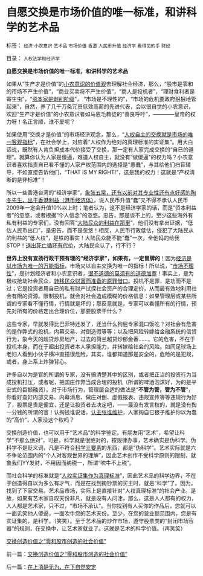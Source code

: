 # 自愿交换是市场价值的唯一标准，和讲科学的艺术品

标签： `经济` `小农意识` `艺术品` `市场价值` `香港` `人民币升值` `经济学` `看得见的手` `财经` 

目录： `人权法学和经济学`

**自愿交换是市场价值的唯一标准，和讲科学的艺术品**

如果从“生产才是价值”的[小农意识的价值观](../../../2009/11/14/小奴意识缔造了中国传统文化.md)去理解社会经济，那么，“股市是零和的市场不产生价值”，“商业买卖将不产生价值”，“商人是投机者”，“理财食利者是寄生虫”，“[资本家是剥削阶级](http://darthvad.blog.sohu.com/131125990.html)”，
“市场是不理性的”，“市场的危机要政府狠狠地管起来”，自然，养了几千万条冗员低效高薪的先进代表，会以很自觉的小农意识，欢迎“生产才是价值”的小农意识者如马恩毛教徒的“善良呼吁”，————皇帝的权力呀！名正言顺，谁不爱呢？

如果使用“交换才是价值”的市场经济观念，那么，“[人权自主的交换就是市场的唯一客观指标](../../../2009/2/5/市场经济的自由交换原则不容争辩.md)”，在社会学上，对应着“人权作为绝对的真理标准的实证集”。用大白话说，既然有人肯负担成本代价接受了交换，那一定有人家完成交换的“自已的道理”。就算你认为人家是傻逼，难道人权自主，就没有“做傻逼”的权力吗？小农意识者喜欢指责自已看不懂的人家产权范围内的选择是“愚蠢”，与其给他们扫盲辅导，不如直接告诉他们，“THAT
IS MY RIGHT!”，这是我的权力！这就是“产权清晰的是非标准”！

所以一些香港台湾的“经济学家”，[象张五常，还有以前对其专业性还有点好感的陶冬先生，出于香港利益（港币经济体）](../../../2009/6/1/港台海外资本代言人会为大陆人利益操心吗.md)，说人民币升值“蠢”又不得不承认人民币2009年一定会升值10%以上时；笔者认为，这不是经济学家的话，而是“资本利益者”的忽悠，或者根据“个人信念”的忽悠。忠告，那是谈不上的，至少这些海外有私有利益的专家们，没有回答“[大陆民众的利益在那里](../../../2009/6/1/台港内地经济往来要让大陆居民问“我的利益在那里”.md)”，他们没有拿出证据，“低估人民币出口”，是忠告，而不是忽悠！相反，人民币行政低估，侵犯了大陆民从的利益的“低人权”，是铁的事实！大陆民众能不能“蠢”一次，全他妈的给我STOP！[退出死亡循环有代价](../../../2009/10/21/走出死亡循环必经的休克反应.md)，大陆民众认了，行不行？

**世界上没有宣扬行政干预有理的“经济学家”，如果有，一定冒牌的**！因为[经济是以市场为唯一的万能指标](../../../2009/2/3/市场，是经济学的依归，万能的观测标尺.md)，市场又以自主交换为唯一的指标！所以说，“[市场不理性](../../../2009/4/5/传说中的“市场的不理性”.md)”，是计划经济者和小农意识者，[很不道德的莫须有的道德加罪](../../../2009/4/6/“市场不理性”道德借口操纵利益剥夺和财富转移.md)！事实上，是为极权抢劫社会民众，[转移民众财富而准备的原罪借口](../../../2009/4/7/市场规范，市场干预和财富转移.md)。投机不是罪，是功而不是过；它是投资者用自已的私有财产试探社会资产的合理定价，从而最有效地利用社会有限的资源。限制投机，就会对社会造成模糊的价格信息：如果管理层或某些所谓的专家看不懂行情，行情就是坏的；那反意就是，专家可以看懂所有的行情，预先对所有的价格定出合理价位，那要股票干什么？

这些专家，早就发得比巴菲特还发了，还当什么狗屁专家混口饭吃？对社会有危害的是作弊式的投机，内幕交易、对倒造假等等；以及把风险转嫁给金融系统的信贷行为，象今天的超贷炒房地产，过去的荷兰超贷炒郁金香……，它的危害，不在于投机本身，而在于超出投资者本人承担能力，并转嫁给社会的风险。如同足球场上老妇人看到小伙子横冲直撞很危险，其实，谁都知道那是安全的，危险的是犯规，或者，身上系上炸弹背心。

许多自以为是官的所谓的专家，没有搞清楚其中的区别，或者把正当的投资行为当成投机打压，或者呢，把国庄作弊当成合理的投机（所谓的啤酒泡沫好，为的是平安式的巨额融资）。对于市场行为，管理层合适的做法是“**不管为管，管为不管**”，你看好查好内部交易、内幕消息、做庄对倒、虚假报表、违规宣传等等违规行为好了，股票是贵是便宜，还是让投资者去决定吧，——最没有发言权的，就是没有掏一分钱的所谓的官！认掏钱谁说话，[认主张谁维护](../../../2009/9/3/谁主张谁维护，妥协是实力平衡的结果.md)，人家掏自已银子维护你以为蠢的“高价”，人家没这个权吗？

交换创造价值，也可以用于“艺术品”的科学鉴定。有朋友用“艺术”，希望让科学“不那么绝对”，可是，科学就是很绝对的，按规律办事，艺术确实是伪科学。伪科学不是贬义词，凡是不符合[科学三要素](../../../2009/6/18/科学不是理论！科学三要素包含波普尔证伪原则.md)的东西，都是“伪科学”。艺术实际就是六不争论范围内的“个人对客观世界的理解”，因此艺术创作不受科学原则的限制，就象我们YY发财，不用因而纳税一，所谓“吹牛不上税”。

而社会科学的标准就是“[人权实证集作为真理标准](../../../2009/7/4/绝对的真理存在吗？历史实证集如何认定.md)”，因此艺术品的科学边界，不在于创造得自以为多么有才气，而是在找到掏钞票的买主时，就是“科学”了。因为，找到了下家交易。艺术品市场，实际上是直接针对“人权真理标准”的社会产业。是故，如果有艺术家自叹天份非凡，就是没有人问津，那么，这是人人都有的权力，人人都是艺术家，只不过，“市场不承认”。当你找到有人买你的作品后，您就可以一面讥笑他人傻逼，一面吹牛您的艺术天份。至少，在您的营业额范围内，您是有实证集的，是科学。（笑笑）。至于艺术品的炒作市场，遵守股票类的“封闭市场容器”的规则，在交换中，让艺术家就业了。这就是艺术的科学价值。（再笑笑）

[交换创造价值之“零和股市创造的社会价值”](../../../2009/11/26/交换创造价值之“零和股市创造的社会价值”.md)

前一篇：[交换创造价值之“零和股市创造的社会价值”](../../../2009/11/26/交换创造价值之“零和股市创造的社会价值”.md)

后一篇：[在上清静无为，在下自然安定](../../../2009/11/26/在上清静无为，在下自然安定.md)